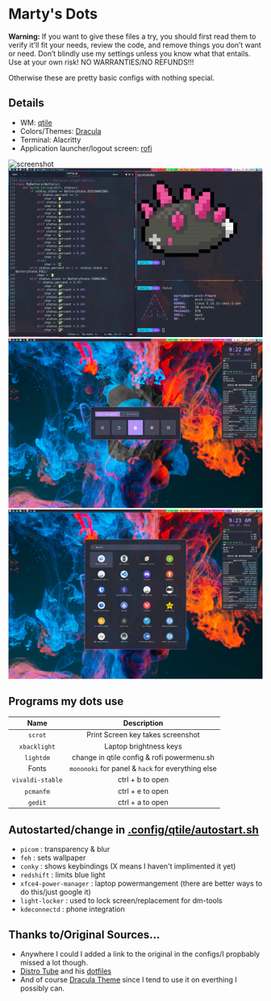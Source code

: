 # Marty's Dots
**Warning:** If you want to give these files a try, you should first read them to verify it'll fit your needs, review the code, and remove things you don’t want or need. Don’t blindly use my settings unless you know what that entails. Use at your own risk! NO WARRANTIES/NO REFUNDS!!!

Otherwise these are pretty basic configs with nothing special.

## Details
* WM: [qtile](http://www.qtile.org)
* Colors/Themes: [Dracula](https://draculatheme.com)
* Terminal: Alacritty
* Application launcher/logout screen: [rofi](https://github.com/davatorium/rofi)

![screenshot](.screenshots/desktop.png)
![screenshot](.screenshots/term-fetch.png)
![screenshot](.screenshots/logout-menu.png)
![screenshot](.screenshots/apps-menu.png)

## Programs my dots use
|Name|Description|
|:----------:|:-------------:|
|`scrot`|Print Screen key takes screenshot|
|`xbacklight`|Laptop brightness keys|
|`lightdm`|change in qtile config & rofi powermenu.sh|
|Fonts|`mononoki` for panel & `hack` for everything else|
|`vivaldi-stable`|ctrl + b to open|
|`pcmanfm`|ctrl + e to open|
|`gedit`|ctrl + a to open|

## Autostarted/change in [.config/qtile/autostart.sh](https://github.com/Marty1820/dotfiles/blob/master/.config/qtile/autostart.sh)

+ `picom` : transparency & blur
+ `feh` : sets wallpaper
+ `conky` : shows keybindings (X means I haven't implimented it yet)
+ `redshift` : limits blue light
+ `xfce4-power-manager` : laptop powermangement (there are better ways to do this/just google it)
+ `light-locker` : used to lock screen/replacement for dm-tools
+ `kdeconnectd` : phone integration

## Thanks to/Original Sources...
* Anywhere I could I added a link to the original in the configs/I propbably missed a lot though.
* [Distro Tube](https://distro.tube/) and his [dotfiles](https://gitlab.com/dwt1/dotfiles)
* And of course [Dracula Theme](https://github.com/dracula/dracula-theme) since I tend to use it on everthing I possibly can.